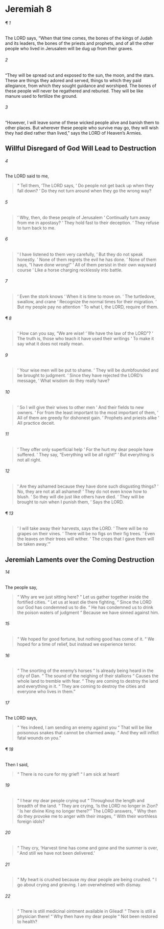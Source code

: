 # Jeremiah 8
###### ¶ 1
The LORD says, “When that time comes, the bones of the kings of Judah and its leaders, the bones of the priests and prophets, and of all the other people who lived in Jerusalem will be dug up from their graves.
###### 2
“They will be spread out and exposed to the sun, the moon, and the stars. These are things they adored and served, things to which they paid allegiance, from which they sought guidance and worshiped. The bones of these people will never be regathered and reburied. They will be like manure used to fertilize the ground.
###### 3
“However, I will leave some of these wicked people alive and banish them to other places. But wherever these people who survive may go, they will wish they had died rather than lived,” says the LORD of Heaven’s Armies.
## Willful Disregard of God Will Lead to Destruction
###### 4
The LORD said to me,
>  “ Tell them, ‘The LORD says,
>  ‘ Do people not get back up when they fall down?
>  ‘ Do they not turn around when they go the wrong way?
###### 5
>  ‘ Why, then, do these people of Jerusalem
>  ‘ Continually turn away from me in apostasy?
>  ‘ They hold fast to their deception.
>  ‘ They refuse to turn back to me.
###### 6
>  ‘ I have listened to them very carefully,
>  ‘ But they do not speak honestly.
>  ‘ None of them regrets the evil he has done.
>  ‘ None of them says, “I have done wrong!”
>  ‘ All of them persist in their own wayward course
>  ‘ Like a horse charging recklessly into battle.
###### 7
>  ‘ Even the stork knows
>  ‘ When it is time to move on.
>  ‘ The turtledove, swallow, and crane
>  ‘ Recognize the normal times for their migration.
>  ‘ But my people pay no attention
>  ‘ To what I, the LORD, require of them.
###### ¶ 8
>  ‘ How can you say, “We are wise!
>  ‘ We have the law of the LORD”?
>  ‘ The truth is, those who teach it have used their writings
>  ‘ To make it say what it does not really mean.
###### 9
>  ‘ Your wise men will be put to shame.
>  ‘ They will be dumbfounded and be brought to judgment.
>  ‘ Since they have rejected the LORD’s message,
>  ‘ What wisdom do they really have?
###### 10
>  ‘ So I will give their wives to other men
>  ‘ And their fields to new owners.
>  ‘ For from the least important to the most important of them,
>  ‘ All of them are greedy for dishonest gain.
>  ‘ Prophets and priests alike
>  ‘ All practice deceit.
###### 11
>  ‘ They offer only superficial help
>  ‘ For the hurt my dear people have suffered.
>  ‘ They say, “Everything will be all right!”
>  ‘ But everything is not all right.
###### 12
>  ‘ Are they ashamed because they have done such disgusting things?
>  ‘ No, they are not at all ashamed!
>  ‘ They do not even know how to blush.
>  ‘ So they will die just like others have died.
>  ‘ They will be brought to ruin when I punish them,
>  ‘ Says the LORD.
###### ¶ 13
>  ‘ I will take away their harvests, says the LORD.
>  ‘ There will be no grapes on their vines.
>  ‘ There will be no figs on their fig trees.
>  ‘ Even the leaves on their trees will wither.
>  ‘ The crops that I gave them will be taken away.’”
## Jeremiah Laments over the Coming Destruction
###### 14
The people say,
>  “ Why are we just sitting here?
>  “ Let us gather together inside the fortified cities.
>  “ Let us at least die there fighting,
>  “ Since the LORD our God has condemned us to die.
>  “ He has condemned us to drink the poison waters of judgment
>  “ Because we have sinned against him.
###### 15
>  “ We hoped for good fortune, but nothing good has come of it.
>  “ We hoped for a time of relief, but instead we experience terror.
###### 16
>  “ The snorting of the enemy’s horses
>  “ Is already being heard in the city of Dan.
>  “ The sound of the neighing of their stallions
>  “ Causes the whole land to tremble with fear.
>  “ They are coming to destroy the land and everything in it.
>  “ They are coming to destroy the cities and everyone who lives in them.”
###### 17
The LORD says,
>  “ Yes indeed, I am sending an enemy against you
>  “ That will be like poisonous snakes that cannot be charmed away.
>  “ And they will inflict fatal wounds on you.”
###### ¶ 18
Then I said,
>  “ There is no cure for my grief!
>  “ I am sick at heart!
###### 19
>  “ I hear my dear people crying out
>  “ Throughout the length and breadth of the land.
>  “ They are crying, ‘Is the LORD no longer in Zion?
>  ‘ Is her divine King no longer there?’”
> The LORD answers,
>  “ Why then do they provoke me to anger with their images,
>  “ With their worthless foreign idols?
###### 20
>  “ They cry, ‘Harvest time has come and gone and the summer is over,
>  ‘ And still we have not been delivered.’
###### 21
>  “ My heart is crushed because my dear people are being crushed.
>  “ I go about crying and grieving. I am overwhelmed with dismay.
###### 22
>  “ There is still medicinal ointment available in Gilead!
>  “ There is still a physician there!
>  “ Why then have my dear people
>  “ Not been restored to health?
